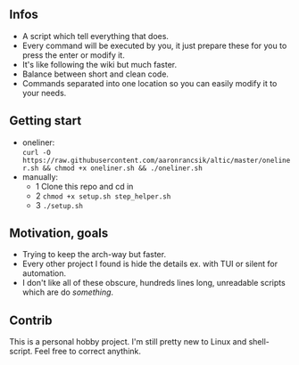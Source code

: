 ## Infos
* A script which tell everything that does.
* Every command will be executed by you, it just prepare these for you to press the enter or modify it.
* It's like following the wiki but much faster.
* Balance between short and clean code.
* Commands separated into one location so you can easily modify it to your needs.

## Getting start
 * oneliner:<br/> 
 `curl -O https://raw.githubusercontent.com/aaronrancsik/altic/master/oneliner.sh && chmod +x oneliner.sh && ./oneliner.sh`
 * manually:
   * 1 Clone this repo and cd in
   * 2 `chmod +x setup.sh step_helper.sh`
   * 3 `./setup.sh`
  
## Motivation, goals
* Trying to keep the arch-way but faster.
* Every other project I found is hide the details ex. with TUI or silent for automation.
* I don't like all of these obscure, hundreds lines long, unreadable scripts which are do *something*.

  
## Contrib
This is a personal hobby project. I'm still pretty new to Linux and shell-script. Feel free to correct anythink.
